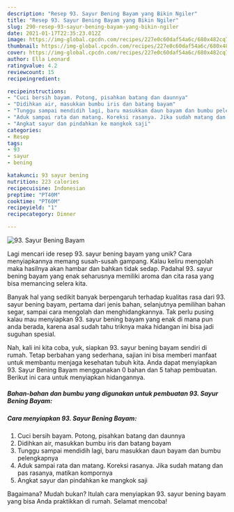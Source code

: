 ```yaml
---
description: "Resep 93. Sayur Bening Bayam yang Bikin Ngiler"
title: "Resep 93. Sayur Bening Bayam yang Bikin Ngiler"
slug: 290-resep-93-sayur-bening-bayam-yang-bikin-ngiler
date: 2021-01-17T22:35:23.012Z
image: https://img-global.cpcdn.com/recipes/227e0c60daf54a6c/680x482cq70/93-sayur-bening-bayam-foto-resep-utama.jpg
thumbnail: https://img-global.cpcdn.com/recipes/227e0c60daf54a6c/680x482cq70/93-sayur-bening-bayam-foto-resep-utama.jpg
cover: https://img-global.cpcdn.com/recipes/227e0c60daf54a6c/680x482cq70/93-sayur-bening-bayam-foto-resep-utama.jpg
author: Ella Leonard
ratingvalue: 4.2
reviewcount: 15
recipeingredient:

recipeinstructions:
- "Cuci bersih bayam. Potong, pisahkan batang dan daunnya"
- "Didihkan air, masukkan bumbu iris dan batang bayam"
- "Tunggu sampai mendidih lagi, baru masukkan daun bayam dan bumbu pelengkapnya"
- "Aduk sampai rata dan matang. Koreksi rasanya. Jika sudah matang dan pas rasanya, matikan kompornya"
- "Angkat sayur dan pindahkan ke mangkok saji"
categories:
- Resep
tags:
- 93
- sayur
- bening

katakunci: 93 sayur bening 
nutrition: 223 calories
recipecuisine: Indonesian
preptime: "PT40M"
cooktime: "PT60M"
recipeyield: "1"
recipecategory: Dinner

---
```



![93. Sayur Bening Bayam](https://img-global.cpcdn.com/recipes/227e0c60daf54a6c/680x482cq70/93-sayur-bening-bayam-foto-resep-utama.jpg)

Lagi mencari ide resep 93. sayur bening bayam yang unik? Cara menyiapkannya memang susah-susah gampang. Kalau keliru mengolah maka hasilnya akan hambar dan bahkan tidak sedap. Padahal 93. sayur bening bayam yang enak seharusnya memiliki aroma dan cita rasa yang bisa memancing selera kita.

Banyak hal yang sedikit banyak berpengaruh terhadap kualitas rasa dari 93. sayur bening bayam, pertama dari jenis bahan, selanjutnya pemilihan bahan segar, sampai cara mengolah dan menghidangkannya. Tak perlu pusing kalau mau menyiapkan 93. sayur bening bayam yang enak di mana pun anda berada, karena asal sudah tahu triknya maka hidangan ini bisa jadi suguhan spesial.




Nah, kali ini kita coba, yuk, siapkan 93. sayur bening bayam sendiri di rumah. Tetap berbahan yang sederhana, sajian ini bisa memberi manfaat untuk membantu menjaga kesehatan tubuh kita. Anda dapat menyiapkan 93. Sayur Bening Bayam menggunakan 0 bahan dan 5 tahap pembuatan. Berikut ini cara untuk menyiapkan hidangannya.

<!--inarticleads1-->

##### Bahan-bahan dan bumbu yang digunakan untuk pembuatan 93. Sayur Bening Bayam:





<!--inarticleads2-->

##### Cara menyiapkan 93. Sayur Bening Bayam:

1. Cuci bersih bayam. Potong, pisahkan batang dan daunnya
1. Didihkan air, masukkan bumbu iris dan batang bayam
1. Tunggu sampai mendidih lagi, baru masukkan daun bayam dan bumbu pelengkapnya
1. Aduk sampai rata dan matang. Koreksi rasanya. Jika sudah matang dan pas rasanya, matikan kompornya
1. Angkat sayur dan pindahkan ke mangkok saji




Bagaimana? Mudah bukan? Itulah cara menyiapkan 93. sayur bening bayam yang bisa Anda praktikkan di rumah. Selamat mencoba!
